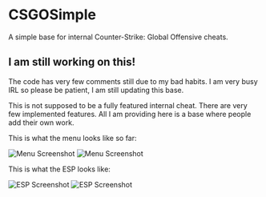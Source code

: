 # CSGOSimple
A simple base for internal Counter-Strike: Global Offensive cheats.

## I am still working on this!
The code has very few comments still due to my bad habits. I am very busy IRL so please be patient, I am still updating this base.

This is not supposed to be a fully featured internal cheat. There are very few implemented features. All I am providing here is a base where people add their own work.

This is what the menu looks like so far:

![Menu Screenshot](http://i.imgur.com/EeBqGQR.png)
![Menu Screenshot](http://i.imgur.com/mHNBGTS.png)

This is what the ESP looks like:

![ESP Screenshot](http://i.imgur.com/NRJ4e2n.png)
![ESP Screenshot](http://i.imgur.com/KWO0bsw.png)